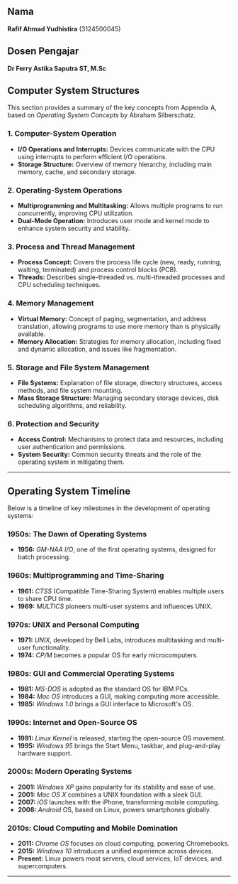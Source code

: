 ## Nama
**Rafif Ahmad Yudhistira** (3124500045)

## Dosen Pengajar
**Dr Ferry Astika Saputra ST, M.Sc**

## Computer System Structures  

This section provides a summary of the key concepts from Appendix A, based on *Operating System Concepts* by Abraham Silberschatz.

### 1. Computer-System Operation  
- **I/O Operations and Interrupts:** Devices communicate with the CPU using interrupts to perform efficient I/O operations.  
- **Storage Structure:** Overview of memory hierarchy, including main memory, cache, and secondary storage.  

### 2. Operating-System Operations  
- **Multiprogramming and Multitasking:** Allows multiple programs to run concurrently, improving CPU utilization.  
- **Dual-Mode Operation:** Introduces user mode and kernel mode to enhance system security and stability.  

### 3. Process and Thread Management  
- **Process Concept:** Covers the process life cycle (new, ready, running, waiting, terminated) and process control blocks (PCB).  
- **Threads:** Describes single-threaded vs. multi-threaded processes and CPU scheduling techniques.  

### 4. Memory Management  
- **Virtual Memory:** Concept of paging, segmentation, and address translation, allowing programs to use more memory than is physically available.  
- **Memory Allocation:** Strategies for memory allocation, including fixed and dynamic allocation, and issues like fragmentation.  

### 5. Storage and File System Management  
- **File Systems:** Explanation of file storage, directory structures, access methods, and file system mounting.  
- **Mass Storage Structure:** Managing secondary storage devices, disk scheduling algorithms, and reliability.  

### 6. Protection and Security  
- **Access Control:** Mechanisms to protect data and resources, including user authentication and permissions.  
- **System Security:** Common security threats and the role of the operating system in mitigating them.  

---

## Operating System Timeline  

Below is a timeline of key milestones in the development of operating systems:

### 1950s: The Dawn of Operating Systems  
- **1956:** *GM-NAA I/O*, one of the first operating systems, designed for batch processing.  

### 1960s: Multiprogramming and Time-Sharing  
- **1961:** *CTSS* (Compatible Time-Sharing System) enables multiple users to share CPU time.  
- **1969:** *MULTICS* pioneers multi-user systems and influences UNIX.  

### 1970s: UNIX and Personal Computing  
- **1971:** *UNIX*, developed by Bell Labs, introduces multitasking and multi-user functionality.  
- **1974:** *CP/M* becomes a popular OS for early microcomputers.  

### 1980s: GUI and Commercial Operating Systems  
- **1981:** *MS-DOS* is adopted as the standard OS for IBM PCs.  
- **1984:** *Mac OS* introduces a GUI, making computing more accessible.  
- **1985:** *Windows 1.0* brings a GUI interface to Microsoft's OS.  

### 1990s: Internet and Open-Source OS  
- **1991:** *Linux Kernel* is released, starting the open-source OS movement.  
- **1995:** *Windows 95* brings the Start Menu, taskbar, and plug-and-play hardware support.  

### 2000s: Modern Operating Systems  
- **2001:** *Windows XP* gains popularity for its stability and ease of use.  
- **2001:** *Mac OS X* combines a UNIX foundation with a sleek GUI.  
- **2007:** *iOS* launches with the iPhone, transforming mobile computing.  
- **2008:** *Android* OS, based on Linux, powers smartphones globally.  

### 2010s: Cloud Computing and Mobile Domination  
- **2011:** *Chrome OS* focuses on cloud computing, powering Chromebooks.  
- **2015:** *Windows 10* introduces a unified experience across devices.  
- **Present:** Linux powers most servers, cloud services, IoT devices, and supercomputers.

---
